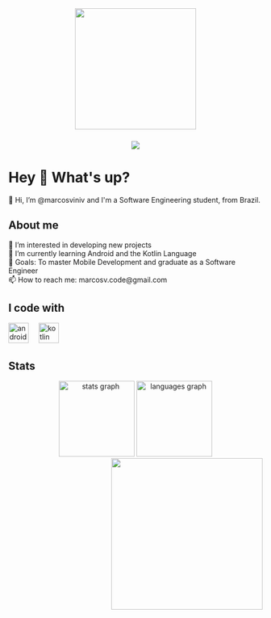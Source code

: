 <div align="center">
  <img height="240" src="https://i.pinimg.com/originals/f4/de/0b/f4de0ba280af342f24c9f6939b229d03.gif"  />
</div>

###

<div align="center">
  <img src="https://visitor-badge.laobi.icu/badge?page_id=marcosviniv.marcosviniv&" />
</div>

<h1 align="left">Hey 👋 What's up?</h1>

<p align="left">👋 Hi, I’m @marcosviniv and I'm a Software Engineering student, from Brazil.</p>

<h2 align="left">About me</h2>

<p align="left">👀 I’m interested in developing new projects<br>🌱 I’m currently learning Android and the Kotlin Language<br>🎯 Goals: To master Mobile Development and graduate as a Software Engineer<br>📫 How to reach me: marcosv.code@gmail.com</p>

<h2 align="left">I code with</h2>

<div align="left">
  <img src="https://cdn.jsdelivr.net/gh/devicons/devicon/icons/android/android-original.svg" height="40" alt="android logo" />
  <img width="12" />
  <img src="https://cdn.jsdelivr.net/gh/devicons/devicon/icons/kotlin/kotlin-original.svg" height="40" alt="kotlin logo" />
  <img width="12" />
</div>

<h2 align="left">Stats</h2>

<div align="center">
  <img src="https://github-readme-stats.vercel.app/api?username=marcosviniv&hide_title=false&hide_rank=false&show_icons=true&include_all_commits=true&count_private=true&disable_animations=false&theme=tokyonight&locale=en&hide_border=false" height="150" alt="stats graph" />
  <img src="https://github-readme-stats.vercel.app/api/top-langs?username=marcosviniv&locale=en&hide_title=false&layout=compact&card_width=320&langs_count=5&theme=tokyonight&hide_border=false" height="150" alt="languages graph" />
</div>

<img align="right" height="300" src="https://i.pinimg.com/originals/f4/de/0b/f4de0ba280af342f24c9f6939b229d03.gif" />
